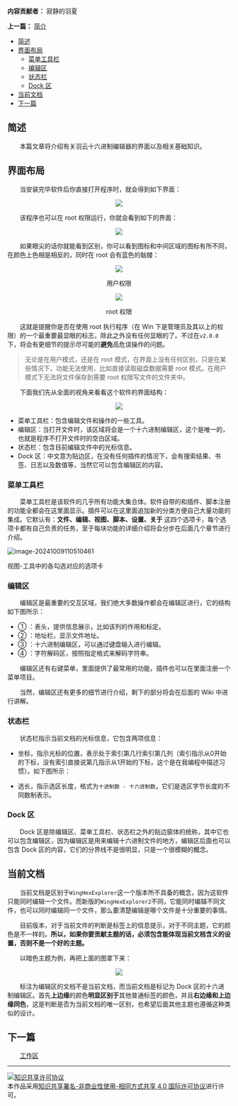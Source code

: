 **内容贡献者：** 寂静的羽夏

**上一篇：** [简介](简介)

- [简述](#简述)
- [界面布局](#界面布局)
  - [菜单工具栏](#菜单工具栏)
  - [编辑区](#编辑区)
  - [状态栏](#状态栏)
  - [Dock 区](#dock-区)
- [当前文档](#当前文档)
- [下一篇](#下一篇)

## 简述

&emsp;&emsp;本篇文章将介绍有关羽云十六进制编辑器的界面以及相关基础知识。

## 界面布局

&emsp;&emsp;当安装完毕软件后你直接打开程序时，就会得到如下界面：

<p align="center">
<img src="images/1-1.png">
</p>

&emsp;&emsp;该程序也可以在 root 权限运行，你就会看到如下的界面：

<p align="center">
<img src="images/1-2.png">
</p>

&emsp;&emsp;如果眼尖的话你就能看到区别，你可以看到图标和中间区域的图标有所不同，在颜色上色相是相反的，同时在 root 会有蓝色的骷髅：

<p align="center">
<img src="images/1-3.png">
<p align="center">用户权限</p>
</p>

<p align="center">
<img src="images/1-4.png">
<p align="center">root 权限</p>
</p>

&emsp;&emsp;这就是提醒你是否在使用 root 执行程序（在 Win 下是管理员及其以上的权限）的一个最重要最显眼的标志，除此之外没有任何显眼的了。不过在`v2.0.0`下，将会有更细节的提示尽可能的**避免**高危误操作的问题。

> 无论是在用户模式，还是在 root 模式，在界面上没有任何区别，只是在某些情况下，功能无法使用，比如直接读取磁盘数据需要 root 模式。在用户模式下无法将文件保存到需要 root 权限写文件的文件夹中。

&emsp;&emsp;下面我们先从全面的视角来看看这个软件的界面结构：

<p align="center">
<img src="images/1-5.png">
</p>

- 菜单工具栏：包含编辑文件和操作的一些工具。
- 编辑区：当打开文件时，该区域将会是一个十六进制编辑区，这个是唯一的，也就是程序不打开文件时的空白区域。
- 状态栏：包含目前编辑文件中的光标信息。
- Dock 区：中文意为贴边区，在没有任何插件的情况下，会有搜索结果、书签、日志以及数值等，当然它可以包含编辑区的内容。

### 菜单工具栏

&emsp;&emsp;菜单工具栏是该软件的几乎所有功能大集合体。软件自带的和插件、脚本注册的功能全都会在这里面显示。插件可以在这里面追加新的分类方便自己大量功能的集成。它默认有：**文件、编辑、视图、脚本、设置、关于** 这四个选项卡，每个选项卡都有自己负责的任务，至于每块功能的详细介绍将会分步在后面几个章节进行介绍。

![image-20241009110510461](markdown-pic/%E5%9F%BA%E7%A1%80/image-20241009110510461.png)

视图-工具中的各勾选对应的选项卡

### 编辑区

&emsp;&emsp;编辑区是最重要的交互区域，我们绝大多数操作都会在编辑区进行，它的结构如下图所示：

- ① ：表头，提供信息展示，比如该列的作用和标定。
- ② ：地址栏，显示文件地址。
- ③ ：十六进制编辑区，可以通过键盘输入进行编辑。
- ④ ：字符解码区，按照指定格式来解码字符串。

&emsp;&emsp;编辑区还有右键菜单，里面提供了最常用的功能，插件也可以在里面注册一个菜单项目。

&emsp;&emsp;当然，编辑区还有更多的细节进行介绍，剩下的部分将会在后面的 Wiki 中进行讲解。

### 状态栏

&emsp;&emsp;状态栏指示当前文档的光标信息，它包含两项信息：

- 坐标，指示光标的位置，表示处于索引第几行索引第几列（索引指示从0开始的下标，没有索引直接说第几指示从1开始的下标，这个是在我编程中描述习惯）。如下图所示：

- 选长，指示选区长度，格式为`十进制数 - 十六进制数`，它们是选区字节长度的不同数制表示。

### Dock 区

&emsp;&emsp;Dock 区是除编辑区、菜单工具栏、状态栏之外的贴边窗体的统称，其中它也可以包含编辑区，因为编辑区是用来编辑十六进制文件的地方，编辑区后面也可以包含 Dock 区的内容，它们的分界线不是很明显，只是一个很模糊的概念。

## 当前文档

&emsp;&emsp;当前文档是区别于`WingHexExplorer`这一个版本所不具备的概念，因为这软件只能同时编辑一个文件。而新版的`WingHexExplorer2`不同，它能同时编辑不同文件，也可以同时编辑同一个文件，那么要清楚编辑是哪个文件是十分重要的事情。

&emsp;&emsp;目前版本，对于当前文件的判断是标签上的信息提示，对于不同主题，它的颜色是不一样的。**所以，如果你要贡献主题的话，必须包含能体现当前文档含义的设置，否则不是一个好的主题。**

&emsp;&emsp;以暗色主题为例，再把上面的图拿下来：

<p align="center">
<img src="images/1-5.png">
</p>

&emsp;&emsp;标注为编辑区的文档不是当前文档，而当前文档是标记为 Dock 区的十六进制编辑区。首先**上边缘**的颜色**明显区别于**其他普通标签的颜色，并且**右边缘和上边缘同色**，这是判断是否为当前文档的唯一区别，也希望后面其他主题也遵循这种类似的设计。

## 下一篇

&emsp;&emsp;[工作区](工作区)

---

<a rel="license" href="http://creativecommons.org/licenses/by-nc-sa/4.0/"><img alt="知识共享许可协议" style="border-width:0" src="images/88x31.png" /></a><br />本作品采用<a rel="license" href="http://creativecommons.org/licenses/by-nc-sa/4.0/">知识共享署名-非商业性使用-相同方式共享 4.0 国际许可协议</a>进行许可。
